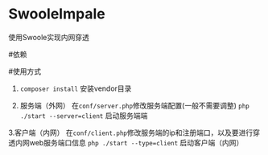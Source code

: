 # SwooleImpale
使用Swoole实现内网穿透

#依赖

#使用方式

1. `composer install` 安装vendor目录

2. 服务端（外网）
 在`conf/server.php`修改服务端配置(一般不需要调整)
`php ./start --server=client` 启动服务端端

3.客户端（内网）
 在`conf/client.php`修改服务端的ip和注册端口，以及要进行穿透内网web服务端口信息
`php ./start --type=client` 启动客户端（内网）
